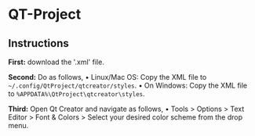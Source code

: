 # QT-Project

## Instructions

**First:**  download the '.xml' file.

**Second:** Do as follows,
• Linux/Mac OS: Copy the XML file to `~/.config/QtProject/qtcreator/styles`.
• On Windows: Copy the XML file to `%APPDATA%\QtProject\qtcreator\styles`.

**Third:** Open Qt Creator and navigate as follows,
• Tools > Options > Text Editor > Font & Colors > Select your desired color scheme from the drop menu.
